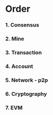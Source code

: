 # Order
### 1. Consensus
### 2. Mine
### 3. Transaction
### 4. Account
### 5. Network - p2p
### 6. Cryptography
### 7. EVM
